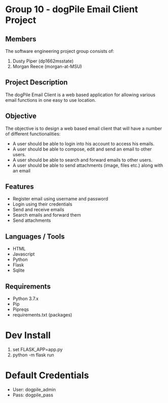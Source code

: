 # Group 10 - dogPile Email Client Project

## Members

The software engineering project group consists of:
1. Dusty Piper (dp1662msstate)
2. Morgan Reece (morgan-at-MSU)

## Project Description
The dogPile Email Client is a web based application for allowing various email functions in one easy to use location.

## Objective
The objective is to design a web based email client that will have a number of different functionalities:
- A user should be able to login into his account to access his emails. 
- A user should be able to compose, edit and send an email to other users. 
- A user should be able to search and forward emails to other users. 
- A user should be able to send attachments (image, files etc.) along with an email 

## Features
- Register email using username and password
- Login using their credentials
- Send and receive emails
- Search emails and forward them
- Send attachments

## Languages / Tools
- HTML
- Javascript
- Python
- Flask
- Sqlite

## Requirements
- Python 3.7.x
- Pip
- Pipreqs
- requirements.txt (packages)

# Dev Install
1. set FLASK_APP=app.py
2. python -m flask run

# Default Credentials
- User: dogpile_admin
- Pass: dogpile_pass
